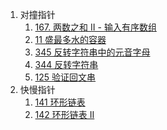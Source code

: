 1. 对撞指针
   1. [167. 两数之和 II - 输入有序数组]()
   2. [11 盛最多水的容器]()
   3. [345 反转字符串中的元音字母]()
   4. [344 反转字符串]()
   5. [125 验证回文串]()
2. 快慢指针
   1. [141 环形链表]()
   2. [142 环形链表 II]()
